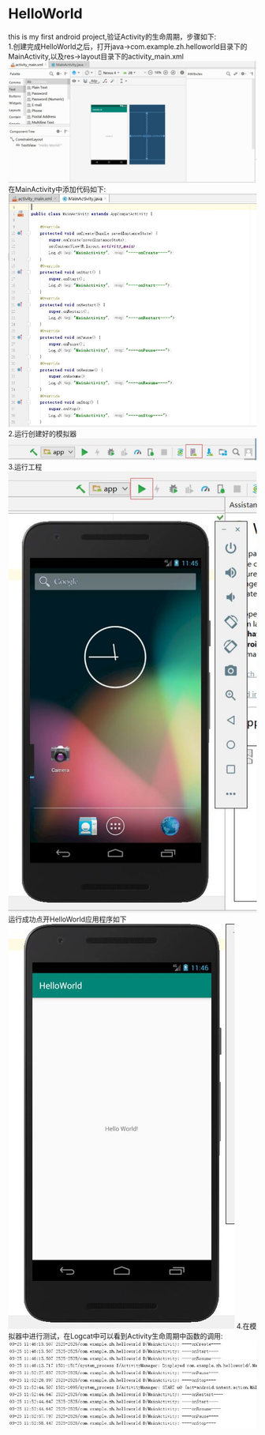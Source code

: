 # HelloWorld
this is my first android project,验证Activity的生命周期，步骤如下:<br>
1.创建完成HelloWorld之后，打开java->com.example.zh.helloworld目录下的MainActivity,以及res->layout目录下的activity_main.xml<br>
![image](https://github.com/AiTiE/images/blob/master/6.jpg)
在MainActivity中添加代码如下:<br>
![image](https://github.com/AiTiE/images/blob/master/1.jpg)
2.运行创建好的模拟器<br>
![image](https://github.com/AiTiE/images/blob/master/2.jpg)
3.运行工程<br>
![image](https://github.com/AiTiE/images/blob/master/3.jpg)
运行成功点开HelloWorld应用程序如下<br>
![image](https://github.com/AiTiE/images/blob/master/4.jpg)
4.在模拟器中进行测试，在Logcat中可以看到Activity生命周期中函数的调用:<br>
![image](https://github.com/AiTiE/images/blob/master/5.jpg)
